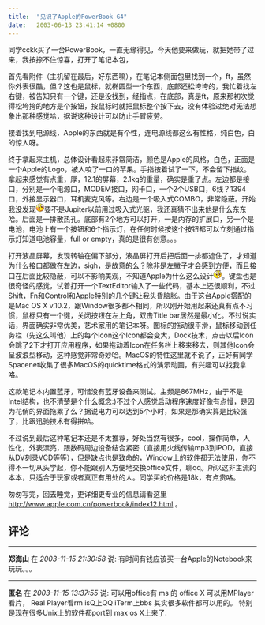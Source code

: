 ```yaml
---
title:  "见识了Apple的PowerBook G4"
date:   2003-06-13 23:41:14 +0800
---
```


同学cckk买了一台PowerBook，一直无缘得见，今天他要来做玩，就把她带了过来，我按捺不住惊喜，打开了笔记本包，  

首先看附件（主机留在最后，好东西嘛），在笔记本侧面包里找到一个，ft，虽然你外表很酷，但？这也是鼠标，就椭圆型一个东西，底部还松垮垮的，我忙着找左右键，被告知只有一个键，还是没找到，经指点，在底部，真是ft，原来那初次觉得松垮挎的地方是个按钮，按鼠标时就把鼠标整个按下去，没有体验过绝对无法想象出那种感觉哈，据说这种设计可以防止手臂疲劳。  

接着找到电源线，Apple的东西就是有个性，连电源线都这么有性格，纯白色，白的惊人呀。  

终于拿起来主机，总体设计看起来非常简洁，颜色是Apple的风格，白色，正面是一个Apple的Logo，被人咬了一口的苹果。手指按着试了一下，不会留下指纹。拿起来感觉有点重，厚，12.1的屏幕，2.1kg的重量，确实是重了点。左边都是接口，分别是一个电源口，MODEM接口，网卡口，一个2个USB口，6线？1394口，外接显示器口，耳机麦克风等。右边是一个吸入式COMBO，非常隐蔽。开始我没发现![](/images/2011/smile/xiuse.gif)要不是Jupiter以前用过吸入式光驱，我还真猜不出来他是什么东东哈。后面是一排散热孔。底部有2个地方可以打开，一是内存的扩展口，另一个是电池，电池上有一个按钮和6个指示灯，在任何时候按这个按钮都可以立刻通过指示灯知道电池容量，full or empty，真的是很有创意。。。  

打开液晶屏幕，发现转轴在偏下部分，液晶屏打开后把后面一排都遮住了，才知道为什么接口都做在左边，sigh，是故意的么？除非是左撇子才会感到方便，而且接口在后面比较隐蔽，可以不影响美观，不知道Apple为什么这么设计![](/images/2011/smile/ou.gif)。键盘也是很奇怪的感觉，试着打开一个TextEditor输入了一些代码，基本上还很顺利，不过Shift，Fn和Control和Apple特别的几个键让我头昏脑胀。由于这台Apple搭配的是Mac OS X v.10.2，跟Window很多都不相同，所以刚开始用起来还真有点不习惯，鼠标只有一个键，关闭按钮在左上角，双击Title bar居然是最小化。不过说实话，界面确实非常优美，艺术家用的笔记本呀。图标的拖动很平滑，鼠标移动到任务栏（先这么叫他）上的每个Icon这个Icon都会变大，Dock技术，点击以后Icon会跳了2下才打开应用程序，如果拖动着Icon在任务栏上移来移去，则其他Icon会呈波浪型移动，这种感觉非常奇妙哈。MacOS的特性这里就不说了，正好有同学Spacenet收集了很多MacOS的quicktime格式的演示动画，有兴趣可以找我拿咯。  

这款笔记本内置蓝牙，可惜没有蓝牙设备来测试。主频是867MHz，由于不是Intel结构，也不清楚是个什么概念:)不过个人感觉启动程序速度好像有点慢，是因为花俏的界面拖累了么？据说电力可以达到5个小时，如果是那确实算是比较强了，比跟迅驰技术有得拼哈。  

不过说到最后这种笔记本还是不太推荐，好处当然有很多，cool，操作简单，人性化，外表漂亮，跟数码周边设备结合紧密（直接用火线传输mp3到iPOD，直接从DV刻录VCD等等），但是缺点也是致命的，Window上的软件都无法使用，你不得不一切从头学起，你不能跟别人方便地交换office文件，聊qq。所以这非主流的本本，只适合于玩家或者真正有用处的人。同学买的价格是18k，有点贵咯。  

匆匆写完，回去睡觉，更详细更专业的信息请看这里 http://www.apple.com.cn/powerbook/index12.html 。  


## 评论

*****
**郑海山** 在 *2003-11-15 21:30:58* 说: 有时间有钱应该买一台Apple的Notebook来玩玩。。。

*****
**匿名** 在 *2003-11-15 13:37:55* 说: 可以用office有 ms 的 office X
可以用MPlayer 看片，
Real Player看rm
isQ上QQ
iTerm上bbs
其实很多软件都可以用的。
特别是现在很多Unix上的软件都port到 max os X上来了.


